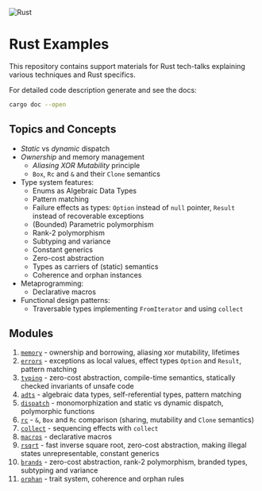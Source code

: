 ![Rust](https://github.com/matyama/rust-examples/workflows/Rust/badge.svg)

# Rust Examples
This repository contains support materials for Rust tech-talks explaining
various techniques and Rust specifics.

For detailed code description generate and see the docs:
```bash
cargo doc --open
```

## Topics and Concepts
* *Static* vs *dynamic* dispatch
* *Ownership* and memory management
    * *Aliasing XOR Mutability* principle
	* `Box`, `Rc` and `&` and their `Clone` semantics
* Type system features:
	* Enums as Algebraic Data Types
	* Pattern matching
	* Failure effects as types: `Option` instead of `null` pointer,
		`Result` instead of recoverable exceptions
	* (Bounded) Parametric polymorphism
    * Rank-2 polymorphism
    * Subtyping and variance
    * Constant generics
	* Zero-cost abstraction
	* Types as carriers of (static) semantics
  * Coherence and orphan instances
* Metaprogramming:
	* Declarative macros
* Functional design patterns:
	* Traversable types implementing `FromIterator` and using `collect`

## Modules
1. [`memory`](src/memory.rs) - ownership and borrowing, aliasing xor
	 mutability, lifetimes
1. [`errors`](src/errors.rs) - exceptions as local values, effect types
	 `Option` and `Result`, pattern matching
1. [`typing`](src/typing.rs) - zero-cost abstraction, compile-time
	 semantics, statically checked invariants of unsafe code
1. [`adts`](src/adts.rs) - algebraic data types, self-referential types,
	 pattern matching
1. [`dispatch`](src/dispatch.rs) - monomorphization and static vs
	 dynamic dispatch, polymorphic functions
1. [`rc`](src/rc.rs) - `&`, `Box` and `Rc` comparison (sharing,
	 mutability and `Clone` semantics)
1. [`collect`](src/collect.rs) - sequencing effects with `collect`
1. [`macros`](src/macros.rs) - declarative macros
1. [`rsqrt`](src/rsqrt.rs) - fast inverse square root, zero-cost
	 abstraction, making illegal states unrepresentable, constant generics
1. [`brands`](src/brands.rs) - zero-cost abstraction, rank-2
	 polymorphism, branded types, subtyping and variance
1. [`orphan`](src/orphan.rs) - trait system, coherence and orphan rules
